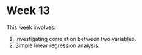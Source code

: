 # Week 13
This week involves:
1. Investigating correlation between two variables.
2. Simple linear regression analysis.
